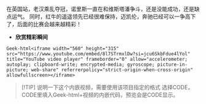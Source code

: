 在英国站，老汉乘乱夺冠，诺里斯一直在和维斯塔潘争斗，还是没能成功，还是缺点运气。
同时，红牛的遥遥领先已经很难保持，迈凯伦，奔驰已经可以一争高下了，后面的比赛会越来越精彩！

- **欣赏精彩瞬间**

`Geek-html<iframe width="560" height="315" src="https://www.youtube.com/embed/8l7STrmxlDw?si=jcu6SkbFdue4lYol" title="YouTube video player" frameborder="0" allow="accelerometer; autoplay; clipboard-write; encrypted-media; gyroscope; picture-in-picture; web-share" referrerpolicy="strict-origin-when-cross-origin" allowfullscreen></iframe>`



>  [!TIP]
>  说明一下这个内嵌视频，需要使用该项目指定的格式
>  选择CODE，CODE里填入Geek-html+视频的内嵌代码，预览会是CODE显示。
>
